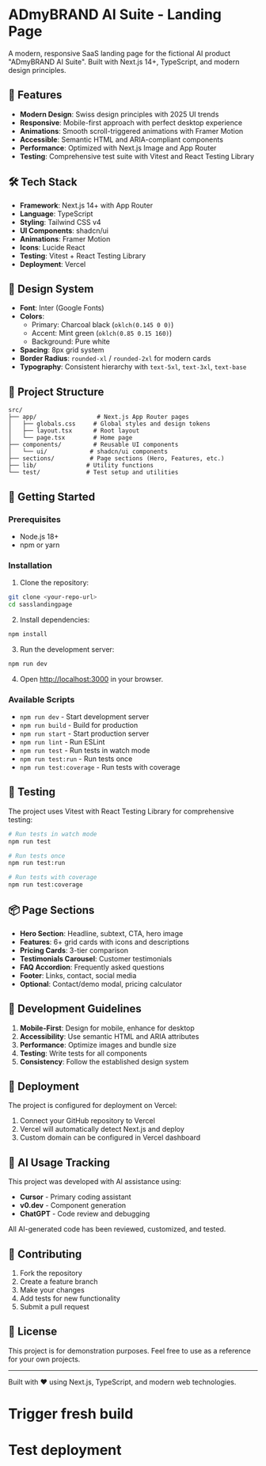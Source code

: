 # ADmyBRAND AI Suite - Landing Page

A modern, responsive SaaS landing page for the fictional AI product "ADmyBRAND AI Suite". Built with Next.js 14+, TypeScript, and modern design principles.

## 🚀 Features

- **Modern Design**: Swiss design principles with 2025 UI trends
- **Responsive**: Mobile-first approach with perfect desktop experience
- **Animations**: Smooth scroll-triggered animations with Framer Motion
- **Accessible**: Semantic HTML and ARIA-compliant components
- **Performance**: Optimized with Next.js Image and App Router
- **Testing**: Comprehensive test suite with Vitest and React Testing Library

## 🛠️ Tech Stack

- **Framework**: Next.js 14+ with App Router
- **Language**: TypeScript
- **Styling**: Tailwind CSS v4
- **UI Components**: shadcn/ui
- **Animations**: Framer Motion
- **Icons**: Lucide React
- **Testing**: Vitest + React Testing Library
- **Deployment**: Vercel

## 🎨 Design System

- **Font**: Inter (Google Fonts)
- **Colors**: 
  - Primary: Charcoal black (`oklch(0.145 0 0)`)
  - Accent: Mint green (`oklch(0.85 0.15 160)`)
  - Background: Pure white
- **Spacing**: 8px grid system
- **Border Radius**: `rounded-xl` / `rounded-2xl` for modern cards
- **Typography**: Consistent hierarchy with `text-5xl`, `text-3xl`, `text-base`

## 📁 Project Structure

```
src/
├── app/                 # Next.js App Router pages
│   ├── globals.css     # Global styles and design tokens
│   ├── layout.tsx      # Root layout
│   └── page.tsx        # Home page
├── components/         # Reusable UI components
│   └── ui/            # shadcn/ui components
├── sections/          # Page sections (Hero, Features, etc.)
├── lib/              # Utility functions
└── test/             # Test setup and utilities
```

## 🚀 Getting Started

### Prerequisites

- Node.js 18+ 
- npm or yarn

### Installation

1. Clone the repository:
```bash
git clone <your-repo-url>
cd sasslandingpage
```

2. Install dependencies:
```bash
npm install
```

3. Run the development server:
```bash
npm run dev
```

4. Open [http://localhost:3000](http://localhost:3000) in your browser.

### Available Scripts

- `npm run dev` - Start development server
- `npm run build` - Build for production
- `npm run start` - Start production server
- `npm run lint` - Run ESLint
- `npm run test` - Run tests in watch mode
- `npm run test:run` - Run tests once
- `npm run test:coverage` - Run tests with coverage

## 🧪 Testing

The project uses Vitest with React Testing Library for comprehensive testing:

```bash
# Run tests in watch mode
npm run test

# Run tests once
npm run test:run

# Run tests with coverage
npm run test:coverage
```

## 📦 Page Sections

- **Hero Section**: Headline, subtext, CTA, hero image
- **Features**: 6+ grid cards with icons and descriptions
- **Pricing Cards**: 3-tier comparison
- **Testimonials Carousel**: Customer testimonials
- **FAQ Accordion**: Frequently asked questions
- **Footer**: Links, contact, social media
- **Optional**: Contact/demo modal, pricing calculator

## 🎯 Development Guidelines

1. **Mobile-First**: Design for mobile, enhance for desktop
2. **Accessibility**: Use semantic HTML and ARIA attributes
3. **Performance**: Optimize images and bundle size
4. **Testing**: Write tests for all components
5. **Consistency**: Follow the established design system

## 🚀 Deployment

The project is configured for deployment on Vercel:

1. Connect your GitHub repository to Vercel
2. Vercel will automatically detect Next.js and deploy
3. Custom domain can be configured in Vercel dashboard

## 📝 AI Usage Tracking

This project was developed with AI assistance using:
- **Cursor** - Primary coding assistant
- **v0.dev** - Component generation
- **ChatGPT** - Code review and debugging

All AI-generated code has been reviewed, customized, and tested.

## 🤝 Contributing

1. Fork the repository
2. Create a feature branch
3. Make your changes
4. Add tests for new functionality
5. Submit a pull request

## 📄 License

This project is for demonstration purposes. Feel free to use as a reference for your own projects.

---

Built with ❤️ using Next.js, TypeScript, and modern web technologies.
# Trigger fresh build
# Test deployment

